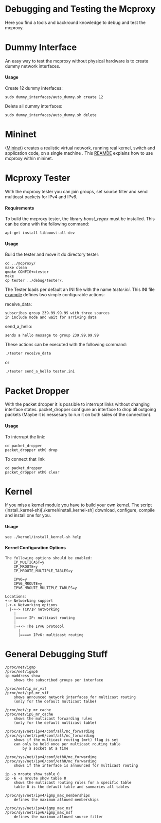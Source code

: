 <!--vim: set textwidth=80 formatoptions+=t wrapmargin=5 -->

Debugging and Testing the Mcproxy
=================================
Here you find a tools and backround knowledge to debug and test the mcproxy.


Dummy Interface
===============
An easy way to test the mcproxy without physical hardware is to create dummy
network interfaces.

#### Usage
Create 12 dummy interfaces:

    sudo dummy_interfaces/auto_dummy.sh create 12

Delete all dummy interfaces:

    sudo dummy_interfaces/auto_dummy.sh delete

Mininet
=======
([Mininet](mininet.org)) creates a realistic virtual network, running real
kernel, switch and application code, on a single machine . This
[REAMDE](mininet/README.md) explains how to use mcproxy within mininet.

Mcproxy Tester
==============
With the mcproxy tester you can join groups, set source filter and send
multicast packets for IPv4 and IPv6. 

#### Requirements
To build the mcproxy tester, the library _boost_regex_ must be installed. This
can be done with the following command:
  
    apt-get install libboost-all-dev

#### Usage
Build the tester and move it do directory tester:

    cd ../mcproxy/
    make clean 
    qmake CONFIG+=tester
    make
    cp tester ../debug/tester/.

The Tester loads per default an INI file with the name _tester.ini_. This INI file
[example](tester/tester.ini) defines two simple configurable actions: 

receive_data: 

    subscribes group 239.99.99.99 with three sources
    in include mode and wait for arriving data

send_a_hello:

    sends a hello message to group 239.99.99.99       

These actions can be executed with the following command:

    ./tester receive_data

or

    ./tester send_a_hello tester.ini 

Packet Dropper
==============
With the packet dropper it is possible to interrupt links without changing
interface states. packet_dropper configure an interface to drop all outgoing
packets (Maybe it is nessesary to run it on both sides of the connection).

#### Usage
To interrupt the link:

    cd packet_dropper
    packet_dropper eth0 drop

To connect that link

    cd packet_dropper
    packet_dropper eth0 clear

Kernel
======
If you miss a kernel module you have to build your own kernel. The script
(install_kernel-sh)[./kernel/install_kernel-sh] download, configure, compile and
install one for you.

#### Usage
    see ./kernel/install_kernel-sh help

#### Kernel Configuration Options
    The following options should be enabled:
        IP_MULTICAST=y
        IP_MROUTE=y
        IP_MROUTE_MULTIPLE_TABLES=y

        IPV6=y
        IPV6_MROUTE=y
        IPV6_MROUTE_MULTIPLE_TABLES=y

    Locations:
    +-> Networking support
    |-+-> Networking options
      |-+-> TCP/IP networking
        |  
        |====> IP: multicast routing
        |
        |-+-> The IPv6 protocol
          |
          |====> IPv6: multicast routing


General Debugging Stuff
=======================
    /proc/net/igmp
    /proc/net/igmp6
    ip maddress show
        shows the subscribed groups per interface

    /proc/net/ip_mr_vif
    /proc/net/ip6_mr_vif
        shows announced network interfaces for multicast routing
        (only for the default multicast talbe)

    /proc/net/ip_mr_cache
    /proc/net/ip6_mr_cache
        shows the multicast forwarding rules
        (only for the default multicast table)

    /proc/sys/net/ipv4/conf/all/mc_forwarding
    /proc/sys/net/ipv6/conf/all/mc_forwarding
        shows if the multicast routing (mrt) flag is set
        can only be hold once per multicast routing table
            by a socket at a time 

    /proc/sys/net/ipv4/conf/eth0/mc_forwarding
    /proc/sys/net/ipv6/conf/eth0/mc_forwarding
        shows if the interface is announced for multicast routing

    ip -s mroute show table 0
    ip -6 -s mroute show table 0
        shows the multicast routing rules for a specific table 
        table 0 is the default table and summaries all tables  

    /proc/sys/net/ipv4/igmp_max_memberships
        defines the maximum allowed memberships 

    /proc/sys/net/ipv4/igmp_max_msf
    /proc/sys/net/ipv6/igmp_max_msf
        defines the maximum allowed source filter 


